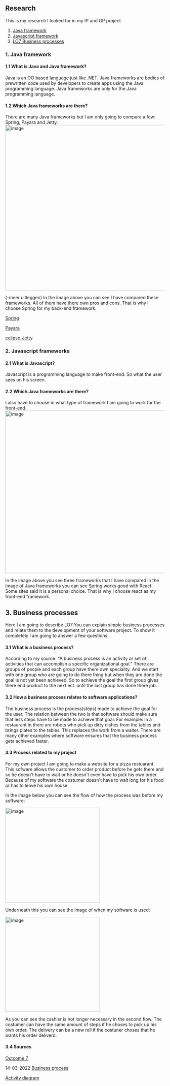 ## Research

This is my research I looked for in my IP and GP project.

1. [Java framework](#1-Java-framework)
2. [Javascript framework](#2-Javascript-frameworks)
3. [LO7 Business processes](#3-Business-processes)


### 1. Java framework 
 
#### 1.1 What is Java and Java framework?
Java is an OO based language just like .NET. 
Java frameworks are bodies of prewritten code used by developers to create apps using the Java programming language. Java frameworks are only for the Java programming language.

#### 1.2 Which Java frameworks are there?
There are many Java frameworks but I am only going to compare a few: Spring, Payara and Jetty.
<img width="521" alt="image" src="https://user-images.githubusercontent.com/99472273/157016495-e2e073b9-9cd0-420d-b9c0-41c56cddec1e.png">

(-meer uitleggen)
In the image above you can see I have compared these frameworks. All of them have there own pros and cons. That is why I choose Spring for my back-end framework.

[Spring](https://spring.io/)

[Payara](https://www.payara.fish/)

[eclipse-Jetty](https://www.eclipse.org/jetty/)

### 2. Javascript frameworks

#### 2.1 What is Javascript?
Javascript is a programming language to make front-end. So what the user sees on his screen. 

#### 2.2 Which Java frameworks are there?
I also have to choose in what type of framework I am going to work for the front-end. 
<img width="512" alt="image" src="https://user-images.githubusercontent.com/99472273/157016579-d72df7be-de27-4197-a316-99646c9794f4.png">

In the image above you see three frameworks that I have compared in the image of Java frameworks you can see Spring works good with React. Some sites said it is a personal choice. That is why I choose react as my front-end framework.

## 3. Business processes
Here I am going to describe LO7:You can explain simple business processes and relate them to the development of your software project. To show it completely I am going to answer a few questions.

#### 3.1 What is a business process?
According to my source: "A business process is an activity or set of activities that can accomplish a specific organizational goal." There are groups of people and each group have there own speciality. And we start with one group who are going to do there thing but when they are done the goal is not yet been achieved. So to achieve the goal the first group gives there end product to the next ect. until the last group has done there job. 

#### 3.2 How a business process relates to software applications? 
The business process is the process(steps) made to achieve the goal for the user. The relation between the two is that software should make sure that less steps have to be made to achieve that goal. For example: in a restaurant in there are robots who pick up dirty dishes from the tables and brings plates to the tables. This replaces the work from a waiter. There are many other examples where software ensures that the business process gets achieved faster.

#### 3.3 Process related to my project

For my own project I am going to make a website for a pizza restuarant. This sofware allows the customer to order product before he gets there and so he doesn't have to wait or he doesn't even have to pick his own order. Because of my software the costumer doesn't have to wait long for his food or has to leave his own house. 

In the image below you can see the flow of how the process was before my software:

<img width="299" alt="image" src="https://user-images.githubusercontent.com/99472273/158561676-59bf2bd8-cf22-49a2-9d7a-f68a6e6fab56.png">

Underneath this you can see the image of when my software is used:

<img width="299" alt="image" src="https://user-images.githubusercontent.com/99472273/158566548-3f2df730-33fe-44c9-bbec-023c717cd98d.png">

As you can see the cashier is not longer necessary in the second flow. The costumer can have the same amount of steps if he choses to pick up his own order. The delivery can be a new roll if the costuner choses that he wants his order deliverd.

#### 3.4 Sources
[Outcome 7](https://fhict.instructure.com/courses/12096/outcomes)

14-03-2022 [Business process](https://www.techtarget.com/searchcio/definition/business-process)

[Activity diagram](https://www.smartdraw.com/activity-diagram/)
